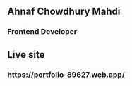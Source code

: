 ## Ahnaf Chowdhury Mahdi

### Frontend Developer

## Live site 

### https://portfolio-89627.web.app/
